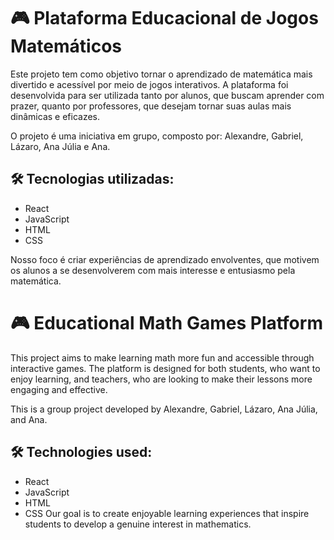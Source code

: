 # 🎮 Plataforma Educacional de Jogos Matemáticos
Este projeto tem como objetivo tornar o aprendizado de matemática mais divertido e acessível por meio de jogos interativos. A plataforma foi desenvolvida para ser utilizada tanto por alunos, que buscam aprender com prazer, quanto por professores, que desejam tornar suas aulas mais dinâmicas e eficazes.

O projeto é uma iniciativa em grupo, composto por: Alexandre, Gabriel, Lázaro, Ana Júlia e Ana.

## 🛠️ Tecnologias utilizadas:

- React
- JavaScript
- HTML
- CSS

Nosso foco é criar experiências de aprendizado envolventes, que motivem os alunos a se desenvolverem com mais interesse e entusiasmo pela matemática.


# 🎮 Educational Math Games Platform
This project aims to make learning math more fun and accessible through interactive games. The platform is designed for both students, who want to enjoy learning, and teachers, who are looking to make their lessons more engaging and effective.

This is a group project developed by Alexandre, Gabriel, Lázaro, Ana Júlia, and Ana.

## 🛠️ Technologies used:

- React
- JavaScript
- HTML
- CSS
Our goal is to create enjoyable learning experiences that inspire students to develop a genuine interest in mathematics.

